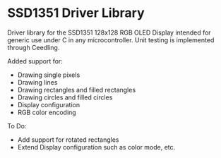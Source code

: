 # SSD1351 Driver Library

Driver library for the SSD1351 128x128 RGB OLED Display intended for generic use under C in any microcontroller.
Unit testing is implemented through Ceedling.

Added support for:
* Drawing single pixels
* Drawing lines
* Drawing rectangles and filled rectangles
* Drawing circles and filled circles
* Display configuration
* RGB color encoding

To Do:
* Add support for rotated rectangles
* Extend Display configuration such as color mode, etc.
